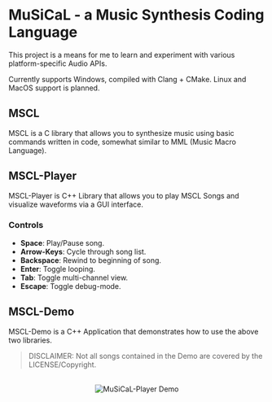 # MuSiCaL - a Music Synthesis Coding Language

This project is a means for me to learn and experiment with various platform-specific Audio APIs.

Currently supports Windows, compiled with Clang + CMake. Linux and MacOS support is planned.

## MSCL
MSCL is a C library that allows you to synthesize music using basic commands written in code, somewhat similar to MML (Music Macro Language).

## MSCL-Player
MSCL-Player is C++ Library that allows you to play MSCL Songs and visualize waveforms via a GUI interface.

### Controls
* **Space**: Play/Pause song.
* **Arrow-Keys**: Cycle through song list.
* **Backspace**: Rewind to beginning of song.
* **Enter**: Toggle looping.
* **Tab**: Toggle multi-channel view.
* **Escape**: Toggle debug-mode.

## MSCL-Demo
MSCL-Demo is a C++ Application that demonstrates how to use the above two libraries.
> DISCLAIMER: Not all songs contained in the Demo are covered by the LICENSE/Copyright.

<p align="center">
  </br>
  <img alt="MuSiCaL-Player Demo" src="https://github.com/SuperLuigiLinked/MSCL/assets/65352263/1a7cb7af-68e7-41fa-ab29-1ba60538b2dc">
</p>
